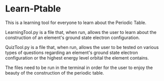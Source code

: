# Learn-Ptable
This is a learning tool for everyone to learn about the Periodic Table.

LearningTool.py is a file that, when run, allows the user to learn about the construction of an element's ground state electron configuration.

QuizTool.py is a file that, when run, allows the user to be tested on various types of questions regarding an element's ground state electron configuration or the highest energy level orbital the element contains.

The files need to be run in the terminal in order for the user to enjoy the beauty of the construction of the periodic table.